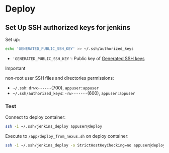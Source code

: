 # Deploy

## Set Up SSH authorized keys for jenkins

Set up:

```bash
echo 'GENERATED_PUBLIC_SSH_KEY' >> ~/.ssh/authorized_keys
```

- `'GENERATED_PUBLIC_SSH_KEY'`: Public key of [Generated SSH keys](./jenkins.md#generate-ssh-keys)

> [!IMPORTANT]
> non-root user SSH files and directories permissions:
>
> - `~/.ssh`: `drwx------`(700), `appuser:appuser`
> - `~/.ssh/authorized_keys`: `-rw-------`(600), `appuser:appuser`

### Test

Connect to deploy container:

```bash
ssh -i ~/.ssh/jenkins_deploy appuser@deploy
```

Execute to `/app/deploy_from_nexus.sh` on deploy container:

```bash
ssh -i ~/.ssh/jenkins_deploy -o StrictHostKeyChecking=no appuser@deploy 'bash -l -c "/app/deploy_from_nexus.sh"'
```
